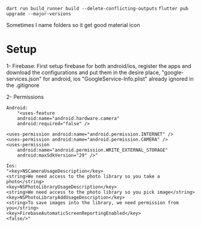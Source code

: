 `dart run build_runner build --delete-conflicting-outputs`
`flutter pub upgrade --major-versions`

Sometimes I name folders so it get good material icon

# Setup
1- Firebase: First setup firebase for both android/ios, register the apps and download the configurations and put
them in the desire place, "google-services.json" for android, ios "GoogleService-Info.plist"
already ignored in the .gitignore

2- Permissions

    Android:
        "<uses-feature
        android:name="android.hardware.camera"
        android:required="false" />

    <uses-permission android:name="android.permission.INTERNET" />
    <uses-permission android:name="android.permission.CAMERA" />
    <uses-permission
        android:name="android.permission.WRITE_EXTERNAL_STORAGE"
        android:maxSdkVersion="29" />"

    Ios:
    "<key>NSCameraUsageDescription</key>
	<string>We need access to the photo library so you take a photo</string>
	<key>NSPhotoLibraryUsageDescription</key>
	<string>We need access to the photo library so you pick image</string>
	<key>NSPhotoLibraryAddUsageDescription</key>
	<string>To save images into the library, we need permission from you</string>
	<key>FirebaseAutomaticScreenReportingEnabled</key>
	<false/>"